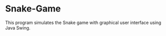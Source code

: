 # Snake-Game

This program simulates the Snake game with graphical user interface using Java Swing.

